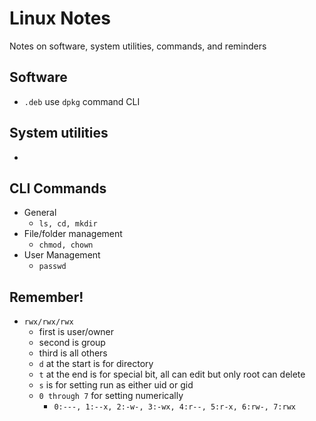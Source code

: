 # Linux Notes

Notes on software, system utilities, commands, and reminders

## Software

- `.deb` use `dpkg` command CLI

## System utilities

-

## CLI Commands

- General
  - `ls, cd, mkdir`
- File/folder management
  - `chmod, chown`
- User Management
  - `passwd`

## Remember!

- `rwx/rwx/rwx`
  - first is user/owner
  - second is group
  - third is all others
  - `d` at the start is for directory
  - `t` at the end is for special bit, all can edit but only root can delete
  - `s` is for setting run as either uid or gid
  - `0 through 7` for setting numerically
    - `0:---, 1:--x, 2:-w-, 3:-wx, 4:r--, 5:r-x, 6:rw-, 7:rwx`
